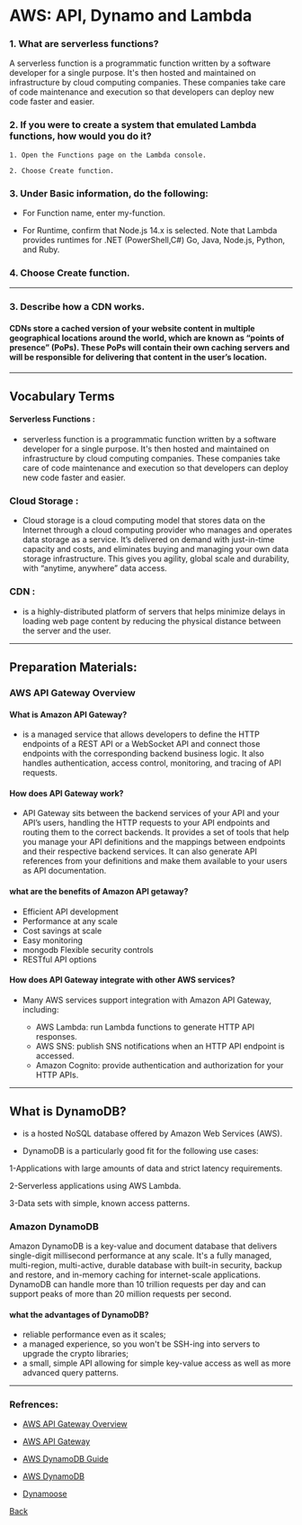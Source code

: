 # AWS: API, Dynamo and Lambda

### 1. What are serverless functions?
A serverless function is a programmatic function written by a software developer for a single purpose. It's then hosted and maintained on infrastructure by cloud computing companies. These companies take care of code maintenance and execution so that developers can deploy new code faster and easier. 

### 2. If you were to create a system that emulated Lambda functions, how would you do it?

    1. Open the Functions page on the Lambda console.

    2. Choose Create function.

### 3. Under Basic information, do the following:

   * For Function name, enter my-function.

   * For Runtime, confirm that Node.js 14.x is selected. Note that Lambda provides runtimes for .NET (PowerShell,C#) Go, Java, Node.js, Python, and Ruby.

### 4. Choose Create function.
***

### 3. Describe how a CDN works.
#### CDNs store a cached version of your website content in multiple geographical locations around the world, which are known as “points of presence” (PoPs). These PoPs will contain their own caching servers and will be responsible for delivering that content in the user’s location.
****

## Vocabulary Terms
#### Serverless Functions :
*   serverless function is a programmatic function written by a software developer for a single purpose. It's then hosted and maintained on infrastructure by cloud computing companies. These companies take care of code maintenance and execution so that developers can deploy new code faster and easier.

### Cloud Storage :
* Cloud storage is a cloud computing model that stores data on the Internet through a cloud computing provider who manages and operates data storage as a service. It’s delivered on demand with just-in-time capacity and costs, and eliminates buying and managing your own data storage infrastructure. This gives you agility, global scale and durability, with “anytime, anywhere” data access.

### CDN : 
* is a highly-distributed platform of servers that helps minimize delays in loading web page content by reducing the physical distance between the server and the user.

***

## Preparation Materials: 
### AWS API Gateway Overview 

#### What is Amazon API Gateway? 

 * is a managed service that allows developers to define the HTTP endpoints of a REST API or a WebSocket API and connect those endpoints with the corresponding backend business logic. It also handles authentication, access control, monitoring, and tracing of API requests.

#### How does API Gateway work? 

* API Gateway sits between the backend services of your API and your API’s users, handling the HTTP requests to your API endpoints and routing them to the correct backends. It provides a set of tools that help you manage your API definitions and the mappings between endpoints and their respective backend services. It can also generate API references from your definitions and make them available to your users as API documentation.

#### what are the benefits of Amazon API getaway?

* Efficient API development
* Performance at any scale
* Cost savings at scale
* Easy monitoring
* mongodb Flexible security controls
* RESTful API options

#### How does API Gateway integrate with other AWS services?

* Many AWS services support integration with Amazon API Gateway, including:

   * AWS Lambda: run Lambda functions to generate HTTP API responses.
   * AWS SNS: publish SNS notifications when an HTTP API endpoint is accessed.
    * Amazon Cognito: provide authentication and authorization for your HTTP APIs.
*** 
## What is DynamoDB?

* is a hosted NoSQL database offered by Amazon Web Services (AWS).

 * DynamoDB is a particularly good fit for the following use cases:

 1-Applications with large amounts of data and strict latency requirements. 

 2-Serverless applications using AWS Lambda. 

 3-Data sets with simple, known access patterns.

### Amazon DynamoDB
Amazon DynamoDB is a key-value and document database that delivers single-digit millisecond performance at any scale. It's a fully managed, multi-region, multi-active, durable database with built-in security, backup and restore, and in-memory caching for internet-scale applications. DynamoDB can handle more than 10 trillion requests per day and can support peaks of more than 20 million requests per second.

#### what the advantages of DynamoDB? 

* reliable performance even as it scales;
* a managed experience, so you won't be SSH-ing into servers to upgrade the crypto libraries;
* a small, simple API allowing for simple key-value access as well as more advanced query patterns.

*** 
### Refrences: 
* [AWS API Gateway Overview](https://www.serverless.com/amazon-api-gateway) 

* [AWS API Gateway](https://aws.amazon.com/api-gateway/)

* [AWS DynamoDB Guide](https://www.dynamodbguide.com/what-is-dynamo-db/) 
 
* [AWS DynamoDB](https://aws.amazon.com/dynamodb/) 

* [Dynamoose](https://dynamoosejs.com/getting_started/Introduction/)

[Back](https://github.com/En-ZUH/Reading-notes/tree/main/401)
